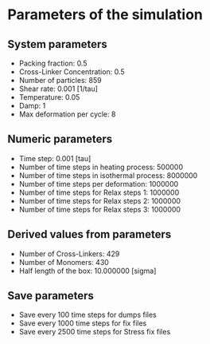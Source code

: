 # Parameters of the simulation

## System parameters 

- Packing fraction: 0.5
- Cross-Linker Concentration: 0.5
- Number of particles: 859
- Shear rate: 0.001 [1/tau]
- Temperature: 0.05
- Damp: 1
- Max deformation per cycle: 8

 ## Numeric parameters 

- Time step: 0.001 [tau]
- Number of time steps in heating process: 500000
- Number of time steps in isothermal process: 8000000
- Number of time steps per deformation: 1000000
- Number of time steps for Relax steps 1: 1000000
- Number of time steps for Relax steps 2: 1000000
- Number of time steps for Relax steps 3: 1000000

 ## Derived values from parameters 

- Number of Cross-Linkers: 429
- Number of Monomers: 430
- Half length of the box: 10.000000 [sigma]

 ## Save parameters 

- Save every 100 time steps for dumps files
- Save every 1000 time steps for fix files
- Save every 2500 time steps for Stress fix files
